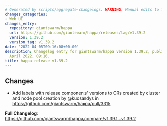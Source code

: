 ```yaml
---
# Generated by scripts/aggregate-changelogs. WARNING: Manual edits to this files will be overwritten.
changes_categories:
- Web UI
changes_entry:
  repository: giantswarm/happa
  url: https://github.com/giantswarm/happa/releases/tag/v1.39.2
  version: 1.39.2
  version_tag: v1.39.2
date: '2022-04-05T09:16:08+00:00'
description: Changelog entry for giantswarm/happa version 1.39.2, published on 05
  April 2022, 09:16.
title: happa release v1.39.2
---
```


## Changes

* Add labels with release components' versions to CRs created by cluster and node pool creation by @kuosandys in https://github.com/giantswarm/happa/pull/3315


**Full Changelog**: https://github.com/giantswarm/happa/compare/v1.39.1...v1.39.2
